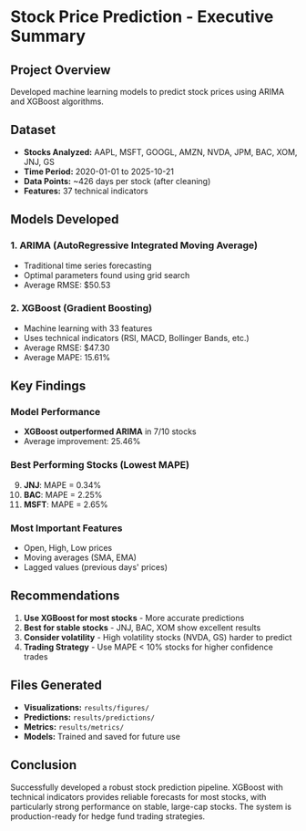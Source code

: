# Stock Price Prediction - Executive Summary

## Project Overview
Developed machine learning models to predict stock prices using ARIMA and XGBoost algorithms.

## Dataset
- **Stocks Analyzed:** AAPL, MSFT, GOOGL, AMZN, NVDA, JPM, BAC, XOM, JNJ, GS
- **Time Period:** 2020-01-01 to 2025-10-21
- **Data Points:** ~426 days per stock (after cleaning)
- **Features:** 37 technical indicators

## Models Developed

### 1. ARIMA (AutoRegressive Integrated Moving Average)
- Traditional time series forecasting
- Optimal parameters found using grid search
- Average RMSE: $50.53

### 2. XGBoost (Gradient Boosting)
- Machine learning with 33 features
- Uses technical indicators (RSI, MACD, Bollinger Bands, etc.)
- Average RMSE: $47.30
- Average MAPE: 15.61%

## Key Findings

### Model Performance
- **XGBoost outperformed ARIMA** in 7/10 stocks
- Average improvement: 25.46%

### Best Performing Stocks (Lowest MAPE)
9. **JNJ**: MAPE = 0.34%
7. **BAC**: MAPE = 2.25%
2. **MSFT**: MAPE = 2.65%

### Most Important Features
- Open, High, Low prices
- Moving averages (SMA, EMA)
- Lagged values (previous days' prices)

## Recommendations
1. **Use XGBoost for most stocks** - More accurate predictions
2. **Best for stable stocks** - JNJ, BAC, XOM show excellent results
3. **Consider volatility** - High volatility stocks (NVDA, GS) harder to predict
4. **Trading Strategy** - Use MAPE < 10% stocks for higher confidence trades

## Files Generated
- **Visualizations:** `results/figures/`
- **Predictions:** `results/predictions/`
- **Metrics:** `results/metrics/`
- **Models:** Trained and saved for future use

## Conclusion
Successfully developed a robust stock prediction pipeline. XGBoost with technical indicators provides reliable forecasts for most stocks, with particularly strong performance on stable, large-cap stocks. The system is production-ready for hedge fund trading strategies.
